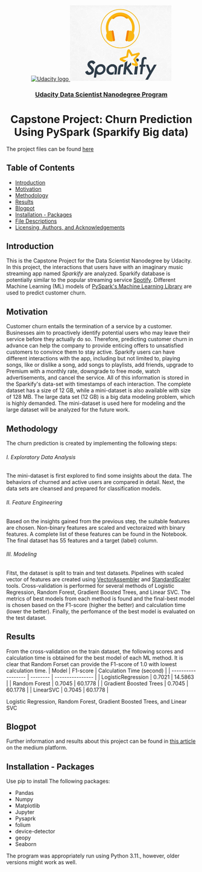 <p align="center">
  <a href="https://www.udacity.com/">
    <img src='https://course_report_production.s3.amazonaws.com/rich/rich_files/rich_files/5511/s300/udacity-logo.png' alt="Udacity logo" height = 200px>
   </a>


  <a href="https://www.udacity.com/">
    <img src='https://github.com/AliRezghi90/Sparkify-Capstone_Big-Data-Modeling-with-Spark/blob/13975ca5ef5c3a1ca303608875b8e168b3aaf568/SpakifyLogo.jpg' alt="Spakify logo" height = 200px>
   </a>

</p>
<h3 align="center"><a href='https://www.udacity.com/course/data-scientist-nanodegree--nd025'>Udacity Data Scientist Nanodegree Program</a></h3>
<h1 align="center"> Capstone Project: Churn Prediction Using PySpark (Sparkify Big data) </h1>

The project files can be found [here](https://github.com/AliRezghi90/Sparkify-Capstone_Big-Data-Modeling-with-Spark.git) 

## Table of Contents
- [Introduction](#introduction)
- [Motivation](#motivation)
- [Methodology](#methodology)
- [Results](#results)
- [Blogpot](#blogpost)
- [Installation - Packages](#installation)
- [File Descriptions](#files)
- [Licensing, Authors, and Acknowledgements](#licensing)


## Introduction <a name="introduction"></a>
This is the Capstone Project for the Data Scientist Nanodegree by Udacity. In this project, the interactions that users have with an imaginary music streaming app named *Sparkify* are analyzed. Sparkify database is potentially similar to the popular streaming service [Spotify](https://open.spotify.com/). Different Machine Learning (ML) models of [PySpark's Machine Learning Library](https://spark.apache.org/mllib/) are used to predict customer churn.

## Motivation <a name="motivation"></a>
Customer churn entails the termination of a service by a customer. Businesses aim to proactively identify potential users who may leave their service before they actually do so. Therefore, predicting customer churn in advance can help the company to provide enticing offers to unsatisfied customers to convince them to stay active. 
Sparkify users can have different interactions with the app, including but not limited to, playing songs, like or dislike a song, add songs to playlists, add friends, upgrade to Premium with a monthly rate, downgrade to free mode, watch advertisements, and cancel the service. All of this information is stored in the Sparkify's data-set with timestamps of each interaction. The complete dataset has a size of 12 GB, while a mini-dataset is also available with size of 128 MB. The large data set (12 GB) is a big data modeling problem, which is highly demanded. The mini-dataset is used here for modeling and the large dataset will be analyzed for the future work. 


## Methodology <a name="methodology"></a>
The churn prediction is created by implementing the following steps:
###### I. Exploratory Data Analysis
The mini-dataset is first explored to find some insights about the data. The behaviors of churned and active users are compared in detail. Next, the data sets are cleansed and prepared for classification models.

###### II. Feature Engineering
Based on the insights gained from the previous step, the suitable features are chosen. Non-binary features are scaled and vectoraized with binary features. A complete list of these features can be found in the Notebook. The final dataset has 55 features and a target (label) column.

###### III. Modeling
Fitst, the dataset is split to train and test datasets. Pipelines with scaled vector of features are created using [VectorAssembler](https://spark.apache.org/docs/3.1.3/api/python/reference/api/pyspark.ml.feature.VectorAssembler.html) and [StandardScaler](https://spark.apache.org/docs/latest/api/python/reference/api/pyspark.ml.feature.StandardScaler.html) tools. Cross-validation is performed for several methods of Logistic Regression, Random Forest, Gradient Boosted Trees, and Linear SVC. The metrics of best models from each method is found and the final-best model is chosen based on the F1-score (higher the better) and calculation time (lower the better). Finally, the perfomance of the best model is evaluated on the test dataset.

## Results <a name="results"></a>

From the cross-validation on the train dataset, the following scores and calculation time is obtained for the best model of each ML method. It is clear that Random Forset can provide the F1-score of 1.0 with lowest calculation time. 
| Model                  | F1-score | Calculation Time (second) |
| ------------------     | -------- | ----------------          |
| LogisticRegression     | 0.7021   | 14.5863                   |
| Random Forest          | 0.7045   | 60.1778                   |
| Gradient Boosted Trees | 0.7045   | 60.1778                   |
| LinearSVC              | 0.7045   | 60.1778                   |


Logistic Regression, Random Forest, Gradient Boosted Trees, and Linear SVC



## Blogpot <a name="blogpost"></a>

Further information and results about this project can be found in [this article]() on the medium platform.


## Installation - Packages <a name="installation"></a>
Use pip to install The following packages:
* Pandas
* Numpy
* Matplotlib
* Jupyter
* Pysaprk
* folium
* device-detector
* geopy
* Seaborn

The program was appropriately run using Python 3.11., however, older versions might work as well.



